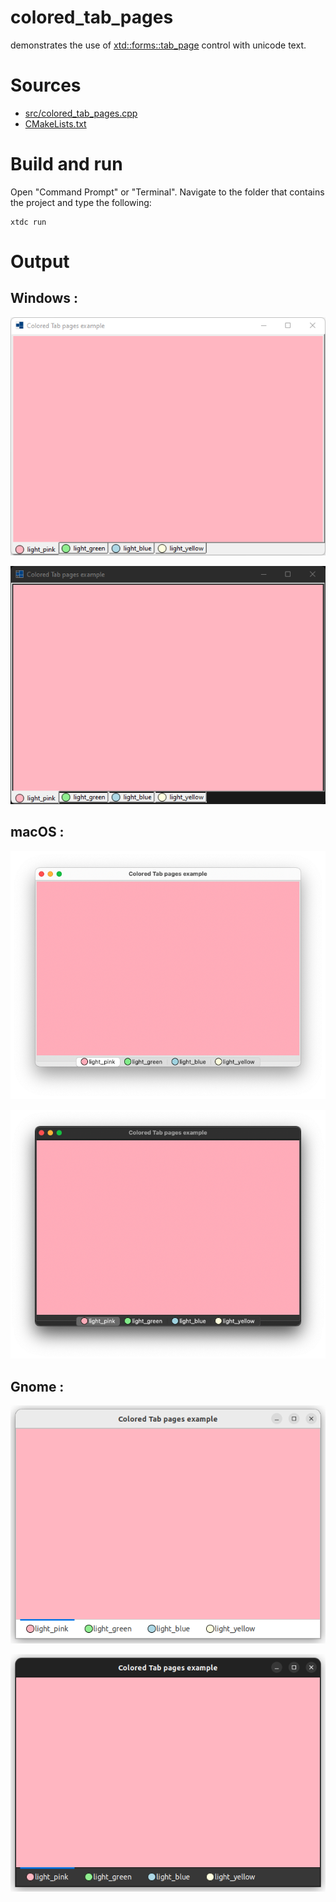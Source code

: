 # colored_tab_pages

demonstrates the use of [xtd::forms::tab_page](../../../../src/xtd.forms/include/xtd/forms/tab_page.h) control with unicode text.

# Sources

* [src/colored_tab_pages.cpp](src/colored_tab_pages.cpp)
* [CMakeLists.txt](CMakeLists.txt)

# Build and run

Open "Command Prompt" or "Terminal". Navigate to the folder that contains the project and type the following:

```shell
xtdc run
```

# Output

## Windows :

![Screenshot](../../../../docs/pictures/examples/colored_tab_pages_w.png)

![Screenshot](../../../../docs/pictures/examples/colored_tab_pages_wd.png)

## macOS :

![Screenshot](../../../../docs/pictures/examples/colored_tab_pages_m.png)

![Screenshot](../../../../docs/pictures/examples/colored_tab_pages_md.png)

## Gnome :

![Screenshot](../../../../docs/pictures/examples/colored_tab_pages_g.png)

![Screenshot](../../../../docs/pictures/examples/colored_tab_pages_gd.png)
